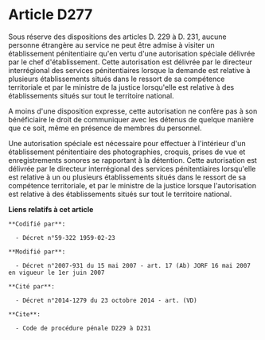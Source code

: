# Article D277

Sous réserve des dispositions des articles D. 229 à D. 231, aucune personne étrangère au service ne peut être admise à
visiter un établissement pénitentiaire qu'en vertu d'une autorisation spéciale délivrée par le chef d'établissement. Cette
autorisation est délivrée par le directeur interrégional des services pénitentiaires lorsque la demande est relative à
plusieurs établissements situés dans le ressort de sa compétence territoriale et par le ministre de la justice lorsqu'elle
est relative à des établissements situés sur tout le territoire national.

A moins d'une disposition expresse, cette autorisation ne confère pas à son bénéficiaire le droit de communiquer avec les
détenus de quelque manière que ce soit, même en présence de membres du personnel.

Une autorisation spéciale est nécessaire pour effectuer à l'intérieur d'un établissement pénitentiaire des photographies,
croquis, prises de vue et enregistrements sonores se rapportant à la détention. Cette autorisation est délivrée par le
directeur interrégional des services pénitentiaires lorsqu'elle est relative à un ou plusieurs établissements situés dans le
ressort de sa compétence territoriale, et par le ministre de la justice lorsque l'autorisation est relative à des
établissements situés sur tout le territoire national.

**Liens relatifs à cet article**

	**Codifié par**:

	  - Décret n°59-322 1959-02-23

	**Modifié par**:

	  - Décret n°2007-931 du 15 mai 2007 - art. 17 (Ab) JORF 16 mai 2007 en vigueur le 1er juin 2007

	**Cité par**:

	  - Décret n°2014-1279 du 23 octobre 2014 - art. (VD)

	**Cite**:

	  - Code de procédure pénale D229 à D231
